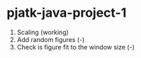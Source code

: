 # pjatk-java-project-1

1. Scaling (working)
2. Add random figures (-)
3. Check is figure fit to the window size (-)